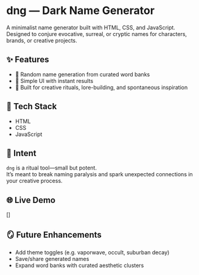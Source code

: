# dng — Dark Name Generator

A minimalist name generator built with HTML, CSS, and JavaScript.  
Designed to conjure evocative, surreal, or cryptic names for characters, brands, or creative projects.

## ✨ Features
- 🎲 Random name generation from curated word banks
- 🧠 Simple UI with instant results
- 🧭 Built for creative rituals, lore-building, and spontaneous inspiration

## 🧪 Tech Stack
- HTML
- CSS
- JavaScript

## 🧭 Intent
`dng` is a ritual tool—small but potent.  
It’s meant to break naming paralysis and spark unexpected connections in your creative process.

## 🌐 Live Demo
[]

## 🪞 Future Enhancements
- Add theme toggles (e.g. vaporwave, occult, suburban decay)
- Save/share generated names
- Expand word banks with curated aesthetic clusters

